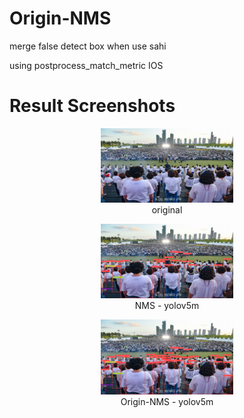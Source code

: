 # Origin-NMS
merge false detect box when use sahi

using postprocess_match_metric IOS

# Result Screenshots
<div align="center">
  <figure><img src="https://github.com/KangHongJun/Origin-NMS/blob/main/Images/Original.jpg", width="50%"><figcaption>original</figcaption></figure>
</>
<p float="center">
  <figure><img src="https://github.com/KangHongJun/Origin-NMS/blob/main/Images/NMS_yolov5m.png", width="50%"><figcaption>NMS - yolov5m</figcaption></figure>
</p>
<p float="center">
  <figure><img src="https://github.com/KangHongJun/Origin-NMS/blob/main/Images/Origin_NMS_yolov5m.png", width="50%"><figcaption>Origin-NMS - yolov5m</figcaption></figure>
</p>






 
